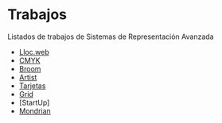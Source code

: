 # Trabajos
Listados de trabajos de Sistemas de Representación Avanzada

* [Lloc.web](https://isv14.github.io/llocweb/)
* [CMYK](https://isv14.github.io/cmyk/)
* [Broom](https://isv14.github.io/broom/)
* [Artist](https://isv14.github.io/artist/)
* [Tarjetas](https://isv14.github.io/modulo/)
* [Grid](https://isv14.github.io/grid/)
* [StartUp]
* [Mondrian](https://isv14.github.io/mondrian/)
